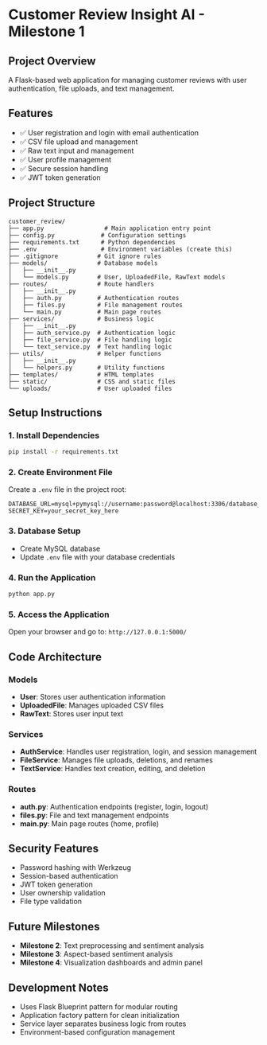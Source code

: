 # Customer Review Insight AI - Milestone 1

## Project Overview
A Flask-based web application for managing customer reviews with user authentication, file uploads, and text management.

## Features
- ✅ User registration and login with email authentication
- ✅ CSV file upload and management
- ✅ Raw text input and management
- ✅ User profile management
- ✅ Secure session handling
- ✅ JWT token generation

## Project Structure
```
customer_review/
├── app.py                 # Main application entry point
├── config.py             # Configuration settings
├── requirements.txt      # Python dependencies
├── .env                  # Environment variables (create this)
├── .gitignore           # Git ignore rules
├── models/              # Database models
│   ├── __init__.py
│   └── models.py        # User, UploadedFile, RawText models
├── routes/              # Route handlers
│   ├── __init__.py
│   ├── auth.py          # Authentication routes
│   ├── files.py         # File management routes
│   └── main.py          # Main page routes
├── services/            # Business logic
│   ├── __init__.py
│   ├── auth_service.py  # Authentication logic
│   ├── file_service.py  # File handling logic
│   └── text_service.py  # Text handling logic
├── utils/               # Helper functions
│   ├── __init__.py
│   └── helpers.py       # Utility functions
├── templates/           # HTML templates
├── static/              # CSS and static files
└── uploads/             # User uploaded files
```

## Setup Instructions

### 1. Install Dependencies
```bash
pip install -r requirements.txt
```

### 2. Create Environment File
Create a `.env` file in the project root:
```env
DATABASE_URL=mysql+pymysql://username:password@localhost:3306/database_name
SECRET_KEY=your_secret_key_here
```

### 3. Database Setup
- Create MySQL database
- Update `.env` file with your database credentials

### 4. Run the Application
```bash
python app.py
```

### 5. Access the Application
Open your browser and go to: `http://127.0.0.1:5000/`

## Code Architecture

### Models
- **User**: Stores user authentication information
- **UploadedFile**: Manages uploaded CSV files
- **RawText**: Stores user input text

### Services
- **AuthService**: Handles user registration, login, and session management
- **FileService**: Manages file uploads, deletions, and renames
- **TextService**: Handles text creation, editing, and deletion

### Routes
- **auth.py**: Authentication endpoints (register, login, logout)
- **files.py**: File and text management endpoints
- **main.py**: Main page routes (home, profile)

## Security Features
- Password hashing with Werkzeug
- Session-based authentication
- JWT token generation
- User ownership validation
- File type validation

## Future Milestones
- **Milestone 2**: Text preprocessing and sentiment analysis
- **Milestone 3**: Aspect-based sentiment analysis
- **Milestone 4**: Visualization dashboards and admin panel

## Development Notes
- Uses Flask Blueprint pattern for modular routing
- Application factory pattern for clean initialization
- Service layer separates business logic from routes
- Environment-based configuration management
